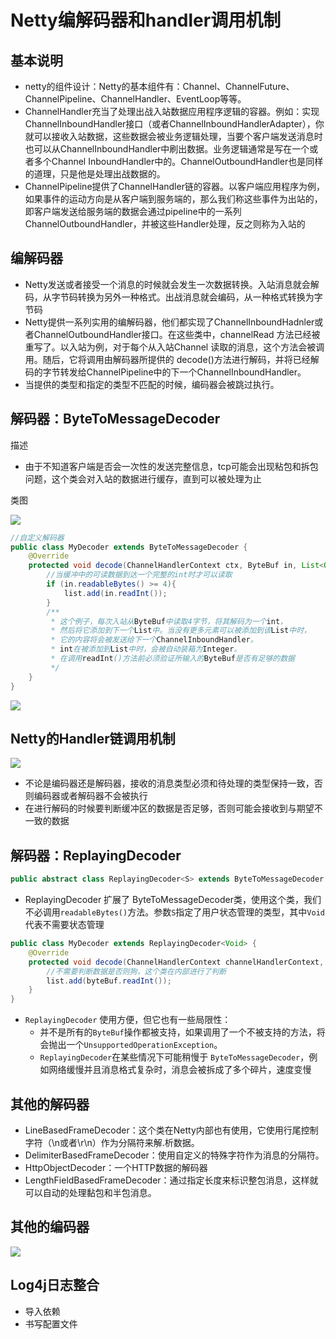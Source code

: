 # Netty编解码器和handler调用机制

## 基本说明

-   netty的组件设计：Netty的基本组件有：Channel、ChannelFuture、ChannelPipeline、ChannelHandler、EventLoop等等。
-   ChannelHandler充当了处理出战入站数据应用程序逻辑的容器。例如：实现ChannelInboundHandler接口（或者ChannelInboundHandlerAdapter），你就可以接收入站数据，这些数据会被业务逻辑处理，当要个客户端发送消息时也可以从ChannelInboundHandler中刷出数据。业务逻辑通常是写在一个或者多个Channel InboundHandler中的。ChannelOutboundHandler也是同样的道理，只是他是处理出战数据的。
-   ChannelPipeline提供了ChannelHandler链的容器。以客户端应用程序为例，如果事件的运动方向是从客户端到服务端的，那么我们称这些事件为出站的，即客户端发送给服务端的数据会通过pipeline中的一系列ChannelOutboundHandler，并被这些Handler处理，反之则称为入站的

## 编解码器

-   Netty发送或者接受一个消息的时候就会发生一次数据转换。入站消息就会解码，从字节码转换为另外一种格式。出战消息就会编码，从一种格式转换为字节码
-   Netty提供一系列实用的编解码器，他们都实现了ChannelInboundHadnler或者ChannelOutboundHandler接口。在这些类中，channelRead 方法已经被重写了。以入站为例，对于每个从入站Channel 读取的消息，这个方法会被调用。随后，它将调用由解码器所提供的 decode()方法进行解码，并将已经解码的字节转发给ChannelPipeline中的下一个ChannelInboundHandler。
-   当提供的类型和指定的类型不匹配的时候，编码器会被跳过执行。

## 解码器：ByteToMessageDecoder

描述

-   由于不知道客户端是否会一次性的发送完整信息，tcp可能会出现粘包和拆包问题，这个类会对入站的数据进行缓存，直到可以被处理为止

类图

![](https://notes-pic-cjs.oss-cn-chengdu.aliyuncs.com/obsidian/image__KaQw6XQ_X.png)

```java
//自定义解码器
public class MyDecoder extends ByteToMessageDecoder {
    @Override
    protected void decode(ChannelHandlerContext ctx, ByteBuf in, List<Object> list) throws Exception {
        //当缓冲中的可读数据到达一个完整的int时才可以读取
        if (in.readableBytes() >= 4){
            list.add(in.readInt());
        }
        /**
         * 这个例子，每次入站从ByteBuf中读取4字节，将其解码为一个int，
         * 然后将它添加到下一个List中。当没有更多元素可以被添加到该List中时，
         * 它的内容将会被发送给下一个ChannelInboundHandler。
         * int在被添加到List中时，会被自动装箱为Integer。
         * 在调用readInt()方法前必须验证所输入的ByteBuf是否有足够的数据
         */
    }
}

```

![](https://notes-pic-cjs.oss-cn-chengdu.aliyuncs.com/obsidian/%E6%9C%AA%E5%91%BD%E5%90%8D%E6%96%87%E4%BB%B6_1pXCZgaD-g.png)

## Netty的Handler链调用机制

![](https://notes-pic-cjs.oss-cn-chengdu.aliyuncs.com/obsidian/image_eXmB5NzPof.png)

-   不论是编码器还是解码器，接收的消息类型必须和待处理的类型保持一致，否则编码器或者解码器不会被执行
-   在进行解码的时候要判断缓冲区的数据是否足够，否则可能会接收到与期望不一致的数据

## 解码器：ReplayingDecoder

```java
public abstract class ReplayingDecoder<S> extends ByteToMessageDecoder 
```

-   ReplayingDecoder 扩展了 ByteToMessageDecoder类，使用这个类，我们不必调用`readableBytes()`方法。参数`S`指定了用户状态管理的类型，其中`Void`代表不需要状态管理

```java
public class MyDecoder extends ReplayingDecoder<Void> {
    @Override
    protected void decode(ChannelHandlerContext channelHandlerContext, ByteBuf byteBuf, List<Object> list) throws Exception {
        //不需要判断数据是否则狗，这个类在内部进行了判断
        list.add(byteBuf.readInt());
    }
}

```

-   `ReplayingDecoder` 使用方便，但它也有一些局限性：
    -   并不是所有的`ByteBuf`操作都被支持，如果调用了一个不被支持的方法，将会抛出一个`UnsupportedOperationException`。
    -   `ReplayingDecoder`在某些情况下可能稍慢于 `ByteToMessageDecoder`，例如网络缓慢并且消息格式复杂时，消息会被拆成了多个碎片，速度变慢

## 其他的解码器

-   LineBasedFrameDecoder：这个类在Netty内部也有使用，它使用行尾控制字符（\n或者\r\n）作为分隔符来解.析数据。
-   &#x20;DelimiterBasedFrameDecoder：使用自定义的特殊字符作为消息的分隔符。
-   HttpObjectDecoder：一个HTTP数据的解码器
-   LengthFieldBasedFrameDecoder：通过指定长度来标识整包消息，这样就可以自动的处理黏包和半包消息。

## 其他的编码器

![](https://notes-pic-cjs.oss-cn-chengdu.aliyuncs.com/obsidian/image_bQqOb8ihPA.png)

## Log4j日志整合

-   导入依赖
-   书写配置文件
